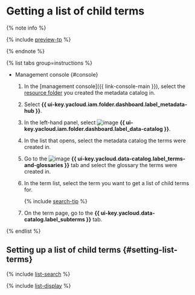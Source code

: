 # Getting a list of child terms


{% note info %}

{% include [preview-tp](../../../_includes/preview-tp.md) %}

{% endnote %}


{% list tabs group=instructions %}

- Management console {#console}

  1. In the [management console]({{ link-console-main }}), select the [resource folder](../../../resource-manager/concepts/resources-hierarchy.md#folder) you created the metadata catalog in.
  1. Select **{{ ui-key.yacloud.iam.folder.dashboard.label_metadata-hub }}**.
  1. In the left-hand panel, select ![image](../../../_assets/console-icons/folder-magnifier.svg) **{{ ui-key.yacloud.iam.folder.dashboard.label_data-catalog }}**.
  1. In the list that opens, select the metadata catalog the terms were created in.
  1. Go to the ![image](../../../_assets/console-icons/book.svg) **{{ ui-key.yacloud.data-catalog.label_terms-and-glossaries }}** tab and select the glossary the terms were created in.
  1. In the term list, select the term you want to get a list of child terms for.

     {% include [search-tip](../../../_includes/metadata-hub/tip-search-term.md) %}

  1. On the term page, go to the **{{ ui-key.yacloud.data-catalog.label_subterms }}** tab.

{% endlist %}

## Setting up a list of child terms {#setting-list-terms}

{% include [list-search](../../../_includes/metadata-hub/search-sort-list-terms.md) %}

{% include [list-display](../../../_includes/metadata-hub/display-columns.md) %}
